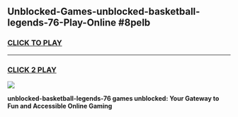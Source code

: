 
## Unblocked-Games-unblocked-basketball-legends-76-Play-Online #8pelb
<h3>
<a href="https://news.freeplayer.one?title=unblocked-basketball-legends-76&ref=3">CLICK TO PLAY</a></h3>
<hr>

<h3>
<a href="https://news.freeplayer.one?title=unblocked-basketball-legends-76&ref=3">CLICK 2 PLAY</a>
  
</h3>

<a href="https://news.freeplayer.one?title=unblocked-basketball-legends-76&ref=3"><img src="https://clearcache.store/games.png"></a>


**unblocked-basketball-legends-76 games unblocked: Your Gateway to Fun and Accessible Online Gaming**
